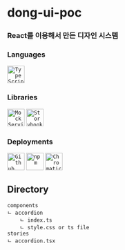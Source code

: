 # dong-ui-poc
### React를 이용해서 만든 디자인 시스템

### Languages
<code><img width=40 height=40 src="https://noticon-static.tammolo.com/dgggcrkxq/image/upload/v1566913457/noticon/eh4d0dnic4n1neth3fui.png" alt="TypeScript" /></code>

### Libraries
<code><img width=40 height=40 src="https://noticon-static.tammolo.com/dgggcrkxq/image/upload/v1709647158/noticon/ex4f09r5x4vy9cwbavah.png" alt="Mock Service Worker" /></code>
<code><img width=40 height=40 src="https://noticon-static.tammolo.com/dgggcrkxq/image/upload/v1566952480/noticon/fyec5eye4l6hyxlpfxze.png" alt="Storybook" /></code>

### Deployments
<code><img width=40 height=40 src="https://noticon-static.tammolo.com/dgggcrkxq/image/upload/v1673248072/noticon/uj1sljza7nnsj0lpilwk.png" alt="Github Actions" /></code>
<code><img width=40 height=40 src="https://noticon-static.tammolo.com/dgggcrkxq/image/upload/v1566912768/noticon/ix6jwc1vww6hdxacncbx.jpg" alt="npm" /></code>
<code><img width=40 height=40 src="https://noticon-static.tammolo.com/dgggcrkxq/image/upload/v1697414265/noticon/ore3jkmidxz29vw06l77.png" alt="Chromatic" /></code>


## Directory
```
components
ㄴ accordion
    ㄴ index.ts
    ㄴ style.css or ts file
stories
ㄴ accordion.tsx
```

